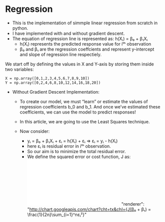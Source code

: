 # Regression
- This is the implementation of simmple linear regression from scratch in python.
- I have implemented with and without gradient descent.
- The equation of regression line is represented as:
	h(Xᵢ) = β₀ + β₁Xᵢ
	- h(Xᵢ) represents the predicted response value for iᵗʰ observation
	- β₀ and β₁ are the regression coeffcients and represent y-intercept and slope of regression line respectiely.

We start off by defining the values in X and Y-axis by storing them inside two variables:

```
X = np.array([0,1,2,3,4,5,6,7,8,9,10])
Y = np.array([0,2,4,6,8,10,12,14,16,18,20])
```

- Without Gradient Descent Implementation:
	- To create our model, we must “learn” or estimate the values of regression coefficients b_0 and b_1. And once we’ve estimated these coefficients, we can use the model to predict responses!

	- In this article, we are going to use the Least Squares technique.

	- Now consider:
		- yᵢ = β₀ + β₁Xᵢ + εᵢ = h(Xᵢ) + εᵢ => εᵢ = yᵢ - h(Xᵢ)
		- here εᵢ is residual error in iᵗʰ observation.
		- So our aim is to minimize the total residual error.
		- We define the squared error or cost function, J as:
			![formula](/readmes/img/7e461e493791e490950b5706050ee9242220dfac.latex "J(β₀ + β₁) = \frac{1}{2n}\sum_{i=1}^nεᵢ²")
			"renderer": "http://chart.googleapis.com/chart?cht=tx&chl={J(β₀ + β₁) = \frac{1}{2n}\sum_{i=1}^nεᵢ²}"


